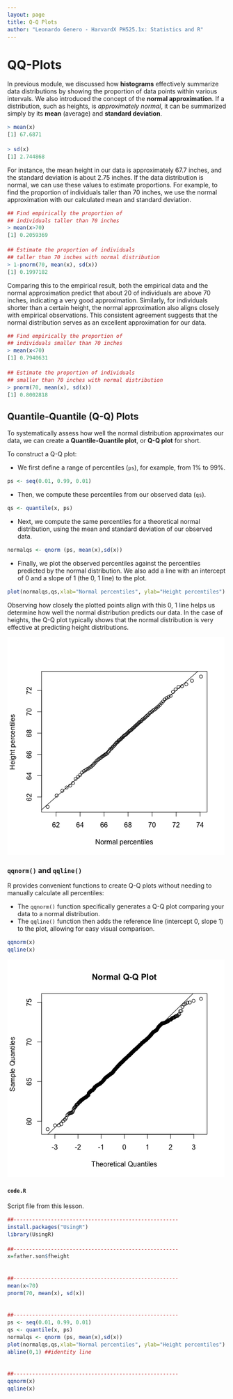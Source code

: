 ```yaml
---
layout: page
title: Q-Q Plots
author: "Leonardo Genero - HarvardX PH525.1x: Statistics and R"
---
```


# QQ-Plots

In previous module, we discussed how **histograms** effectively summarize data distributions by showing the proportion of data points within various intervals. We also introduced the concept of the **normal approximation**. If a distribution, such as heights, is *approximately normal*, it can be summarized simply by its **mean** (average) and **standard deviation**.

```R
> mean(x)
[1] 67.6871

> sd(x)
[1] 2.744868
```

For instance, the mean height in our data is approximately $67.7$ inches, and the standard deviation is about $2.75$ inches. If the data distribution is normal, we can use these values to estimate proportions. For example, to find the proportion of individuals taller than $70$ inches, we use the normal approximation with our calculated mean and standard deviation. 

```R
## Find empirically the proportion of 
## individuals taller than 70 inches
> mean(x>70)
[1] 0.2059369

## Estimate the proportion of individuals 
## taller than 70 inches with normal distribution
> 1-pnorm(70, mean(x), sd(x))
[1] 0.1997182
```

Comparing this to the empirical result, both the empirical data and the normal approximation predict that about $20%$ of individuals are above $70$ inches, indicating a very good approximation. Similarly, for individuals shorter than a certain height, the normal approximation also aligns closely with empirical observations. This consistent agreement suggests that the normal distribution serves as an excellent approximation for our data.

```R
## Find empirically the proportion of 
## individuals smaller than 70 inches
> mean(x<70)
[1] 0.7940631

## Estimate the proportion of individuals 
## smaller than 70 inches with normal distribution
> pnorm(70, mean(x), sd(x))
[1] 0.8002818
```

## Quantile-Quantile (Q-Q) Plots

To systematically assess how well the normal distribution approximates our data, we can create a **Quantile-Quantile plot**, or **Q-Q plot** for short.

To construct a Q-Q plot:
* We first define a range of percentiles (`ps`), for example, from 1% to 99%.
```R
ps <- seq(0.01, 0.99, 0.01)
```

* Then, we compute these percentiles from our observed data (`qs`).
```R
qs <- quantile(x, ps)
```

* Next, we compute the same percentiles for a theoretical normal distribution, using the mean and standard deviation of our observed data.
```R
normalqs <- qnorm (ps, mean(x),sd(x))
```

* Finally, we plot the observed percentiles against the percentiles predicted by the normal distribution. We also add a line with an intercept of 0 and a slope of 1 (the 0, 1 line) to the plot.
```R
plot(normalqs,qs,xlab="Normal percentiles", ylab="Height percentiles")
```

Observing how closely the plotted points align with this $0$, $1$ line helps us determine how well the normal distribution predicts our data. In the case of heights, the Q-Q plot typically shows that the normal distribution is very effective at predicting height distributions.

![qqplot heights](images/qqplot-heights.png)

### `qqnorm()` and `qqline()`

R provides convenient functions to create Q-Q plots without needing to manually calculate all percentiles:
* The `qqnorm()` function specifically generates a Q-Q plot comparing your data to a normal distribution.
* The `qqline()` function then adds the reference line (intercept 0, slope 1) to the plot, allowing for easy visual comparison.

```R
qqnorm(x)
qqline(x)
```

![qqplot heights automatic](images/qqplot-height-automatic.png)

#### `code.R`

Script file from this lesson.

```R
##-----------------------------------------------------
install.packages("UsingR")
library(UsingR)

##-----------------------------------------------------
x=father.son$fheight


##-----------------------------------------------------
mean(x<70)
pnorm(70, mean(x), sd(x))


##-----------------------------------------------------
ps <- seq(0.01, 0.99, 0.01)
qs <- quantile(x, ps)
normalqs <- qnorm (ps, mean(x),sd(x))
plot(normalqs,qs,xlab="Normal percentiles", ylab="Height percentiles")
abline(0,1) ##identity line


##-----------------------------------------------------
qqnorm(x)
qqline(x)

```